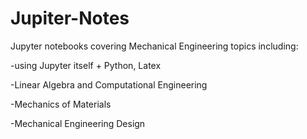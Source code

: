 # Jupiter-Notes

Jupyter notebooks covering Mechanical Engineering topics including:

-using Jupyter itself + Python, Latex

-Linear Algebra and Computational Engineering

-Mechanics of Materials

-Mechanical Engineering Design
